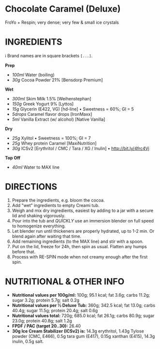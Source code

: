 # Chocolate Caramel (Deluxe)

FroYo + Respin; very dense; very few & small ice crystals

# INGREDIENTS

ℹ️ Brand names are in square brackets `[...]`.

**Prep**
  - _100ml_ Water (boiling)
  - _30g_ Cocoa Powder 21% [Bensdorp Premium]

**Wet**
  - _300ml_ Skim Milk 1.5% [Weihenstephan]
  - _150g_ Greek Yogurt 9% [Lyttos]
  - _15g_ Glycerin (E422, VG) [hd-line] • Sweetness = 60%; GI = 5
  - _5drops_ Caramel flavor drops [IronMaxx]
  - _5ml_ Vanilla Extract (w/ alcohol) [Native Vanilla]

**Dry**
  - _25g_ Xylitol • Sweetness = 100%; GI = 7
  - _25g_ Whey protein Caramel [MaxiNutrition]
  - _30g_ ICSv2 [Erythritol / CMC / Tara / XG / Inulin] • http://bit.ly/4frc4Vj

**Top Off**
  - _40ml_ Water to MAX line

# DIRECTIONS

 1. Prepare the ingredients, e.g. bloom the cocoa.
 1. Add "wet" ingredients to empty Creami tub.
 1. Weigh and mix dry ingredients, easiest by adding to a jar with a secure lid and shaking vigorously.
 1. Pour into the tub and *QUICKLY* use an immersion blender on full speed to homogenize everything.
 1. Let blender run until thickeners are properly hydrated, up to 1-2 min. Or blend again after waiting that time.
 1. Add remaining ingredients (to the MAX line) and stir with a spoon.
 1. Put on the lid, freeze for 24h, then spin as usual. Flatten any humps before that.
 1. Process with RE-SPIN mode when not creamy enough after the first spin.

# NUTRITIONAL & OTHER INFO
- **Nutritional values per 100g/ml:** 100g; 95.1 kcal; fat 3.6g; carbs 11.2g; sugar 3.2g; protein 5.7g; salt 0.2g
- **Nutritional values per ½ Deluxe Tub:** 360g; 342.5 kcal; fat 13.0g; carbs 40.4g; sugar 11.5g; protein 20.4g; salt 0.6g
- **Nutritional values total:** 720g; 685.0 kcal; fat 26.1g; carbs 80.9g; sugar 23.0g; protein 40.8g; salt 1.2g
- **FPDF / PAC (target 20..30):** 26.40
- **30g Ice Cream Stabilizer (ICSv2) is:** 14.3g erythritol, 1.43g Tylose powder (CMC, E466), 
0.5g tara gum (E417), 0.15g xanthan (E415),
14.3g inulin, 0.5g salt.
